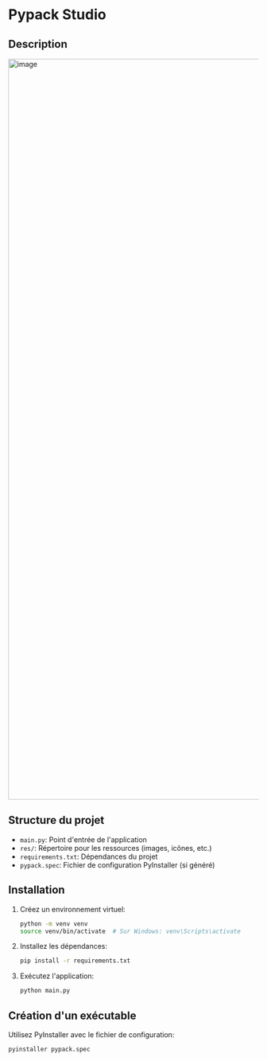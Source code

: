 # Pypack Studio

## Description
<img width="1929" height="1489" alt="image" src="https://github.com/user-attachments/assets/207d76fc-bae8-4500-bd0a-d20f1db36dc3" />


## Structure du projet
- `main.py`: Point d'entrée de l'application
- `res/`: Répertoire pour les ressources (images, icônes, etc.)
- `requirements.txt`: Dépendances du projet
- `pypack.spec`: Fichier de configuration PyInstaller (si généré)

## Installation
1. Créez un environnement virtuel:
   ```bash
   python -m venv venv
   source venv/bin/activate  # Sur Windows: venv\Scripts\activate
   ```

2. Installez les dépendances:
   ```bash
   pip install -r requirements.txt
   ```

3. Exécutez l'application:
   ```bash
   python main.py
   ```

## Création d'un exécutable
Utilisez PyInstaller avec le fichier de configuration:
```bash
pyinstaller pypack.spec
```
